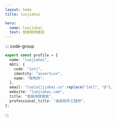 ```yaml
---
layout: home
title: luojiahai

hero:
  name: luojiahai
  text: 低级地球居民
---
```


::: code-group

```ts [profile.ts] :line-numbers
export const profile = {
  name: "luojiahai",
  mbti: {
    code: "intj",
    identity: "assertive",
    name: "架构师",
  },
  email: "luo[at]jiahai.co".replace("[at]", "@"),
  website: "luojiahai.com",
  title: "低级地球居民",
  professional_title: "高级软件工程师",
};
```

:::

